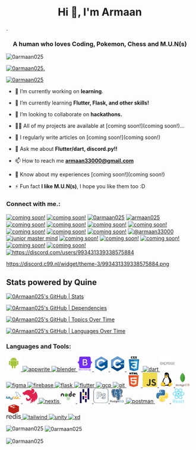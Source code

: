 <h1 align="center">Hi 👋, I'm Armaan</h1>.
<h3 align="center">A human who loves Coding, Pokemon, Chess and M.U.N(s)</h3>


<p align="left"> <img src="https://komarev.com/ghpvc/?username=0armaan025&label=Profile%20views&color=0e75b6&style=flat" alt="0armaan025" /> </p>

<p align="left"> <a href="https://github.com/ryo-ma/github-profile-trophy"><img src="https://github-profile-trophy.vercel.app/?username=0armaan025" alt="0armaan025" />.</a> </p>

<p align="left"> <a href="https://twitter.com/0armaan025" target="blank"><img src="https://img.shields.io/twitter/follow/0armaan025?logo=twitter&style=for-the-badge" alt="0armaan025" /></a> </p>

- 🔭 I’m currently working on **learning**.

- 🌱 I’m currently learning **Flutter, Flask, and other skills!**

- 👯 I’m looking to collaborate on **hackathons.**

- 👨‍💻 All of my projects are available at [coming soon!](coming soon!)...

- 📝 I regularly write articles on [coming soon!](coming soon!)

- 💬 Ask me about **Flutter/dart, discord.py!!**

- 📫 How to reach me **armaan33000@gmail.com**

- 📄 Know about my experiences [coming soon!](coming soon!)

- ⚡ Fun fact **I like M.U.N(s)**, I hope you like them too :D

<h3 align="left">Connect with me.:</h3>
<p align="left">
<a href="https://codepen.io/coming soon!" target="blank"><img align="center" src="https://raw.githubusercontent.com/rahuldkjain/github-profile-readme-generator/master/src/images/icons/Social/codepen.svg" alt="coming soon!" height="30" width="40" /></a>
<a href="https://dev.to/coming soon!" target="blank"><img align="center" src="https://raw.githubusercontent.com/rahuldkjain/github-profile-readme-generator/master/src/images/icons/Social/devto.svg" alt="coming soon!" height="30" width="40" /></a>
<a href="https://twitter.com/0armaan025" target="blank"><img align="center" src="https://raw.githubusercontent.com/rahuldkjain/github-profile-readme-generator/master/src/images/icons/Social/twitter.svg" alt="0armaan025" height="30" width="40" /></a>
<a href="https://linkedin.com/in/armaan025" target="blank"><img align="center" src="https://raw.githubusercontent.com/rahuldkjain/github-profile-readme-generator/master/src/images/icons/Social/linked-in-alt.svg" alt="armaan025" height="30" width="40" /></a>
<a href="https://stackoverflow.com/users/coming soon!" target="blank"><img align="center" src="https://raw.githubusercontent.com/rahuldkjain/github-profile-readme-generator/master/src/images/icons/Social/stack-overflow.svg" alt="coming soon!" height="30" width="40" /></a>
<a href="https://codesandbox.com/coming soon!" target="blank"><img align="center" src="https://raw.githubusercontent.com/rahuldkjain/github-profile-readme-generator/master/src/images/icons/Social/codesandbox.svg" alt="coming soon!" height="30" width="40" /></a>
<a href="https://kaggle.com/coming soon!" target="blank"><img align="center" src="https://raw.githubusercontent.com/rahuldkjain/github-profile-readme-generator/master/src/images/icons/Social/kaggle.svg" alt="coming soon!" height="30" width="40" /></a>
<a href="https://fb.com/coming soon!" target="blank"><img align="center" src="https://raw.githubusercontent.com/rahuldkjain/github-profile-readme-generator/master/src/images/icons/Social/facebook.svg" alt="coming soon!" height="30" width="40" /></a>
<a href="https://instagram.com/coming soon!" target="blank"><img align="center" src="https://raw.githubusercontent.com/rahuldkjain/github-profile-readme-generator/master/src/images/icons/Social/instagram.svg" alt="coming soon!" height="30" width="40" /></a>
<a href="https://dribbble.com/coming soon!" target="blank"><img align="center" src="https://raw.githubusercontent.com/rahuldkjain/github-profile-readme-generator/master/src/images/icons/Social/dribbble.svg" alt="coming soon!" height="30" width="40" /></a>
<a href="https://www.behance.net/coming soon!" target="blank"><img align="center" src="https://raw.githubusercontent.com/rahuldkjain/github-profile-readme-generator/master/src/images/icons/Social/behance.svg" alt="coming soon!" height="30" width="40" /></a>
<a href="https://medium.com/@armaan33000" target="blank"><img align="center" src="https://raw.githubusercontent.com/rahuldkjain/github-profile-readme-generator/master/src/images/icons/Social/medium.svg" alt="@armaan33000" height="30" width="40" /></a>
<a href="https://www.youtube.com/c/junior master mind" target="blank"><img align="center" src="https://raw.githubusercontent.com/rahuldkjain/github-profile-readme-generator/master/src/images/icons/Social/youtube.svg" alt="junior master mind" height="30" width="40" /></a>
<a href="https://www.codechef.com/users/coming soon!" target="blank"><img align="center" src="https://cdn.jsdelivr.net/npm/simple-icons@3.1.0/icons/codechef.svg" alt="coming soon!" height="30" width="40" /></a>
<a href="https://www.hackerrank.com/coming soon!" target="blank"><img align="center" src="https://raw.githubusercontent.com/rahuldkjain/github-profile-readme-generator/master/src/images/icons/Social/hackerrank.svg" alt="coming soon!" height="30" width="40" /></a>
<a href="https://codeforces.com/profile/coming soon!" target="blank"><img align="center" src="https://raw.githubusercontent.com/rahuldkjain/github-profile-readme-generator/master/src/images/icons/Social/codeforces.svg" alt="coming soon!" height="30" width="40" /></a>
<a href="https://www.leetcode.com/coming soon!" target="blank"><img align="center" src="https://raw.githubusercontent.com/rahuldkjain/github-profile-readme-generator/master/src/images/icons/Social/leet-code.svg" alt="coming soon!" height="30" width="40" /></a>
<a href="https://www.topcoder.com/members/coming soon!" target="blank"><img align="center" src="https://raw.githubusercontent.com/rahuldkjain/github-profile-readme-generator/master/src/images/icons/Social/topcoder.svg" alt="coming soon!" height="30" width="40" /></a>
<a href="https://discord.gg/https://discord.com/users/993431339338575884" target="blank"><img align="center" src="https://raw.githubusercontent.com/rahuldkjain/github-profile-readme-generator/master/src/images/icons/Social/discord.svg" alt="https://discord.com/users/993431339338575884" height="30" width="40" /></a>
</p>

https://discord.c99.nl/widget/theme-3/993431339338575884.png

## Stats powered by **Quine**

[![0Armaan025's GitHub | Stats](https://stats.quine.sh/0Armaan025/github?theme=dark)](https://quine.sh?utm_source=widgets&utm_campaign=0Armaan025)

[![0Armaan025's GitHub | Dependencies](https://stats.quine.sh/0Armaan025/dependencies?theme=dark)](https://quine.sh?utm_source=widgets&utm_campaign=0Armaan025)

[![0Armaan025's GitHub | Topics Over Time](https://stats.quine.sh/0Armaan025/topics-over-time?theme=dark)](https://quine.sh?utm_source=widgets&utm_campaign=0Armaan025)

[![0Armaan025's GitHub | Languages Over Time](https://stats.quine.sh/0Armaan025/languages-over-time?theme=dark)](https://quine.sh?utm_source=widgets&utm_campaign=0Armaan025)



<h3 align="left">Languages and Tools:</h3>
<p align="left"> <a href="https://developer.android.com" target="_blank" rel="noreferrer"> <img src="https://raw.githubusercontent.com/devicons/devicon/master/icons/android/android-original-wordmark.svg" alt="android" width="40" height="40"/> </a> <a href="https://appwrite.io" target="_blank" rel="noreferrer"> <img src="https://www.vectorlogo.zone/logos/appwriteio/appwriteio-icon.svg" alt="appwrite" width="40" height="40"/> </a> <a href="https://www.blender.org/" target="_blank" rel="noreferrer"> <img src="https://download.blender.org/branding/community/blender_community_badge_white.svg" alt="blender" width="40" height="40"/> </a> <a href="https://getbootstrap.com" target="_blank" rel="noreferrer"> <img src="https://raw.githubusercontent.com/devicons/devicon/master/icons/bootstrap/bootstrap-plain-wordmark.svg" alt="bootstrap" width="40" height="40"/> </a> <a href="https://www.cprogramming.com/" target="_blank" rel="noreferrer"> <img src="https://raw.githubusercontent.com/devicons/devicon/master/icons/c/c-original.svg" alt="c" width="40" height="40"/> </a> <a href="https://www.w3schools.com/cpp/" target="_blank" rel="noreferrer"> <img src="https://raw.githubusercontent.com/devicons/devicon/master/icons/cplusplus/cplusplus-original.svg" alt="cplusplus" width="40" height="40"/> </a> <a href="https://www.w3schools.com/css/" target="_blank" rel="noreferrer"> <img src="https://raw.githubusercontent.com/devicons/devicon/master/icons/css3/css3-original-wordmark.svg" alt="css3" width="40" height="40"/> </a> <a href="https://dart.dev" target="_blank" rel="noreferrer"> <img src="https://www.vectorlogo.zone/logos/dartlang/dartlang-icon.svg" alt="dart" width="40" height="40"/> </a> <a href="https://expressjs.com" target="_blank" rel="noreferrer"> <img src="https://raw.githubusercontent.com/devicons/devicon/master/icons/express/express-original-wordmark.svg" alt="express" width="40" height="40"/> </a> <a href="https://www.figma.com/" target="_blank" rel="noreferrer"> <img src="https://www.vectorlogo.zone/logos/figma/figma-icon.svg" alt="figma" width="40" height="40"/> </a> <a href="https://firebase.google.com/" target="_blank" rel="noreferrer"> <img src="https://www.vectorlogo.zone/logos/firebase/firebase-icon.svg" alt="firebase" width="40" height="40"/> </a> <a href="https://flask.palletsprojects.com/" target="_blank" rel="noreferrer"> <img src="https://www.vectorlogo.zone/logos/pocoo_flask/pocoo_flask-icon.svg" alt="flask" width="40" height="40"/> </a> <a href="https://flutter.dev" target="_blank" rel="noreferrer"> <img src="https://www.vectorlogo.zone/logos/flutterio/flutterio-icon.svg" alt="flutter" width="40" height="40"/> </a> <a href="https://cloud.google.com" target="_blank" rel="noreferrer"> <img src="https://www.vectorlogo.zone/logos/google_cloud/google_cloud-icon.svg" alt="gcp" width="40" height="40"/> </a> <a href="https://git-scm.com/" target="_blank" rel="noreferrer"> <img src="https://www.vectorlogo.zone/logos/git-scm/git-scm-icon.svg" alt="git" width="40" height="40"/> </a> <a href="https://www.w3.org/html/" target="_blank" rel="noreferrer"> <img src="https://raw.githubusercontent.com/devicons/devicon/master/icons/html5/html5-original-wordmark.svg" alt="html5" width="40" height="40"/> </a> <a href="https://developer.mozilla.org/en-US/docs/Web/JavaScript" target="_blank" rel="noreferrer"> <img src="https://raw.githubusercontent.com/devicons/devicon/master/icons/javascript/javascript-original.svg" alt="javascript" width="40" height="40"/> </a> <a href="https://www.linux.org/" target="_blank" rel="noreferrer"> <img src="https://raw.githubusercontent.com/devicons/devicon/master/icons/linux/linux-original.svg" alt="linux" width="40" height="40"/> </a> <a href="https://www.mongodb.com/" target="_blank" rel="noreferrer"> <img src="https://raw.githubusercontent.com/devicons/devicon/master/icons/mongodb/mongodb-original-wordmark.svg" alt="mongodb" width="40" height="40"/> </a> <a href="https://www.mysql.com/" target="_blank" rel="noreferrer"> <img src="https://raw.githubusercontent.com/devicons/devicon/master/icons/mysql/mysql-original-wordmark.svg" alt="mysql" width="40" height="40"/> </a> <a href="https://nestjs.com/" target="_blank" rel="noreferrer"> <img src="https://raw.githubusercontent.com/devicons/devicon/master/icons/nestjs/nestjs-plain.svg" alt="nestjs" width="40" height="40"/> </a> <a href="https://nextjs.org/" target="_blank" rel="noreferrer"> <img src="https://cdn.worldvectorlogo.com/logos/nextjs-2.svg" alt="nextjs" width="40" height="40"/> </a> <a href="https://nodejs.org" target="_blank" rel="noreferrer"> <img src="https://raw.githubusercontent.com/devicons/devicon/master/icons/nodejs/nodejs-original-wordmark.svg" alt="nodejs" width="40" height="40"/> </a> <a href="https://pandas.pydata.org/" target="_blank" rel="noreferrer"> <img src="https://raw.githubusercontent.com/devicons/devicon/2ae2a900d2f041da66e950e4d48052658d850630/icons/pandas/pandas-original.svg" alt="pandas" width="40" height="40"/> </a> <a href="https://www.photoshop.com/en" target="_blank" rel="noreferrer"> <img src="https://raw.githubusercontent.com/devicons/devicon/master/icons/photoshop/photoshop-line.svg" alt="photoshop" width="40" height="40"/> </a> <a href="https://www.postgresql.org" target="_blank" rel="noreferrer"> <img src="https://raw.githubusercontent.com/devicons/devicon/master/icons/postgresql/postgresql-original-wordmark.svg" alt="postgresql" width="40" height="40"/> </a> <a href="https://postman.com" target="_blank" rel="noreferrer"> <img src="https://www.vectorlogo.zone/logos/getpostman/getpostman-icon.svg" alt="postman" width="40" height="40"/> </a> <a href="https://www.python.org" target="_blank" rel="noreferrer"> <img src="https://raw.githubusercontent.com/devicons/devicon/master/icons/python/python-original.svg" alt="python" width="40" height="40"/> </a> <a href="https://reactjs.org/" target="_blank" rel="noreferrer"> <img src="https://raw.githubusercontent.com/devicons/devicon/master/icons/react/react-original-wordmark.svg" alt="react" width="40" height="40"/> </a> <a href="https://redis.io" target="_blank" rel="noreferrer"> <img src="https://raw.githubusercontent.com/devicons/devicon/master/icons/redis/redis-original-wordmark.svg" alt="redis" width="40" height="40"/> </a> <a href="https://tailwindcss.com/" target="_blank" rel="noreferrer"> <img src="https://www.vectorlogo.zone/logos/tailwindcss/tailwindcss-icon.svg" alt="tailwind" width="40" height="40"/> </a> <a href="https://unity.com/" target="_blank" rel="noreferrer"> <img src="https://www.vectorlogo.zone/logos/unity3d/unity3d-icon.svg" alt="unity" width="40" height="40"/> </a> <a href="https://www.adobe.com/products/xd.html" target="_blank" rel="noreferrer"> <img src="https://cdn.worldvectorlogo.com/logos/adobe-xd.svg" alt="xd" width="40" height="40"/> </a> </p>

<p><img align="left" src="https://github-readme-stats.vercel.app/api/top-langs?username=0armaan025&show_icons=true&locale=en&layout=compact" alt="0armaan025" /></p>

<p>&nbsp;<img align="center" src="https://github-readme-stats.vercel.app/api?username=0armaan025&show_icons=true&locale=en" alt="0armaan025" /></p>

<p><img align="center" src="https://github-readme-streak-stats.herokuapp.com/?user=0armaan025&" alt="0armaan025" /></p>
